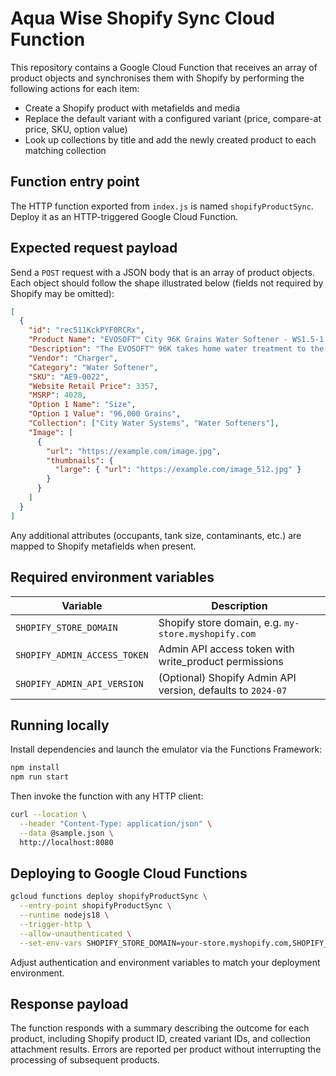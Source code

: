 # Aqua Wise Shopify Sync Cloud Function

This repository contains a Google Cloud Function that receives an array of product objects and synchronises them with Shopify by performing the following actions for each item:

- Create a Shopify product with metafields and media
- Replace the default variant with a configured variant (price, compare-at price, SKU, option value)
- Look up collections by title and add the newly created product to each matching collection

## Function entry point

The HTTP function exported from `index.js` is named `shopifyProductSync`. Deploy it as an HTTP-triggered Google Cloud Function.

## Expected request payload

Send a `POST` request with a JSON body that is an array of product objects. Each object should follow the shape illustrated below (fields not required by Shopify may be omitted):

```json
[
  {
    "id": "rec511KckPYF0RCRx",
    "Product Name": "EVOSOFT™ City 96K Grains Water Softener - WS1.5-1.5in",
    "Description": "The EVOSOFT™ 96K takes home water treatment to the next level...",
    "Vendor": "Charger",
    "Category": "Water Softener",
    "SKU": "AE9-0022",
    "Website Retail Price": 3357,
    "MSRP": 4028,
    "Option 1 Name": "Size",
    "Option 1 Value": "96,000 Grains",
    "Collection": ["City Water Systems", "Water Softeners"],
    "Image": [
      {
        "url": "https://example.com/image.jpg",
        "thumbnails": {
          "large": { "url": "https://example.com/image_512.jpg" }
        }
      }
    ]
  }
]
```

Any additional attributes (occupants, tank size, contaminants, etc.) are mapped to Shopify metafields when present.

## Required environment variables

| Variable | Description |
| -------- | ----------- |
| `SHOPIFY_STORE_DOMAIN` | Shopify store domain, e.g. `my-store.myshopify.com` |
| `SHOPIFY_ADMIN_ACCESS_TOKEN` | Admin API access token with write_product permissions |
| `SHOPIFY_ADMIN_API_VERSION` | (Optional) Shopify Admin API version, defaults to `2024-07` |

## Running locally

Install dependencies and launch the emulator via the Functions Framework:

```bash
npm install
npm run start
```

Then invoke the function with any HTTP client:

```bash
curl --location \
  --header "Content-Type: application/json" \
  --data @sample.json \
  http://localhost:8080
```

## Deploying to Google Cloud Functions

```bash
gcloud functions deploy shopifyProductSync \
  --entry-point shopifyProductSync \
  --runtime nodejs18 \
  --trigger-http \
  --allow-unauthenticated \
  --set-env-vars SHOPIFY_STORE_DOMAIN=your-store.myshopify.com,SHOPIFY_ADMIN_ACCESS_TOKEN=***
```

Adjust authentication and environment variables to match your deployment environment.

## Response payload

The function responds with a summary describing the outcome for each product, including Shopify product ID, created variant IDs, and collection attachment results. Errors are reported per product without interrupting the processing of subsequent products.
